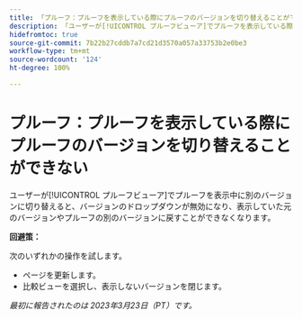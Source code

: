 ```yaml
---
title: 「プルーフ：プルーフを表示している際にプルーフのバージョンを切り替えることができない」
description: 「ユーザーが[!UICONTROL プルーフビューア]でプルーフを表示している際に別のバージョンに切り替えると、バージョンのドロップダウンが無効になり、表示していた元のバージョンやプルーフの別のバージョンに戻すことができなくなります。」
hidefromtoc: true
source-git-commit: 7b22b27cddb7a7cd21d3570a057a33753b2e0be3
workflow-type: tm+mt
source-wordcount: '124'
ht-degree: 100%

---
```



# プルーフ：プルーフを表示している際にプルーフのバージョンを切り替えることができない


<!--
>[!NOTE]
>
>This issue was fixed on March 30, 2023.
-->

ユーザーが[!UICONTROL プルーフビューア]でプルーフを表示中に別のバージョンに切り替えると、バージョンのドロップダウンが無効になり、表示していた元のバージョンやプルーフの別のバージョンに戻すことができなくなります。

**回避策：**

次のいずれかの操作を試します。

* ページを更新します。
* 比較ビューを選択し、表示しないバージョンを閉じます。

_最初に報告されたのは 2023年3月23日（PT）です。_

